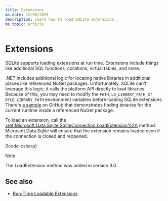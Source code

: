 ```yaml
---
title: Extensions
ms.date: 12/08/2020
description: Learn how to load SQLite extensions.
ms.topic: article
---
```

# Extensions

SQLite supports loading extensions at run time. Extensions include things like additional SQL functions, collations, virtual tables, and more.

.NET includes additional logic for locating native libraries in additional places like referenced NuGet packages. Unfortunately, SQLite can't leverage this logic; it calls the platform API directly to load libraries. Because of this, you may need to modify the `PATH`, `LD_LIBRARY_PATH`, or `DYLD_LIBRARY_PATH` environment variables before loading SQLite extensions. There's [a sample](https://github.com/dotnet/docs/blob/main/samples/snippets/standard/data/sqlite/ExtensionsSample/Program.cs) on GitHub that demonstrates finding binaries for the current runtime inside a referenced NuGet package.

To load an extension, call the <xref:Microsoft.Data.Sqlite.SqliteConnection.LoadExtension%2A> method. Microsoft.Data.Sqlite will ensure that the extension remains loaded even if the connection is closed and reopened.

[!code-csharp[](../../../../samples/snippets/standard/data/sqlite/ExtensionsSample/Program.cs?name=snippet_LoadExtension)]

> [!NOTE]
> The LoadExtension method was added in version 3.0.

## See also

* [Run-Time Loadable Extensions](https://www.sqlite.org/loadext.html)
